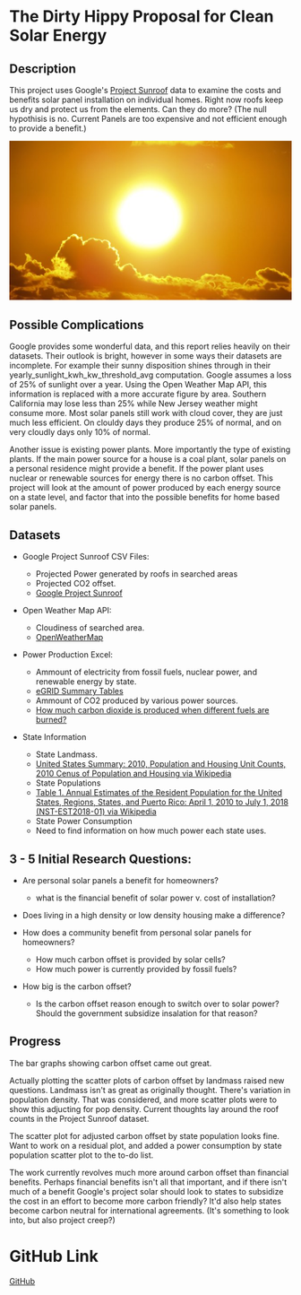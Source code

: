 # The Dirty Hippy Proposal for Clean Solar Energy

## Description
This project uses Google's [Project Sunroof](https://www.google.com/get/sunroof) data to examine the costs and benefits solar panel installation on individual homes. Right now roofs keep us dry and protect us from the elements. Can they do more? (The null hypothisis is no. Current Panels are too expensive and not efficient enough to provide a benefit.)

![sun](Images/sun.jpg)

## Possible Complications
Google provides some wonderful data, and this report relies heavily on their datasets. Their outlook is bright, however in some ways their datasets are incomplete. For example their sunny disposition shines through in their yearly_sunlight_kwh_kw_threshold_avg computation. Google assumes a loss of 25% of sunlight over a year. Using the Open Weather Map API, this information is replaced with a more accurate figure by area. Southern California may lose less than 25% while New Jersey weather might consume more. Most solar panels still work with cloud cover, they are just much less efficient. On clouldy days they produce 25% of normal, and on very cloudly days only 10% of normal.

Another issue is existing power plants. More importantly the type of existing plants. If the main power source for a house is a coal plant, solar panels on a personal residence might provide a benefit. If the power plant uses nuclear or renewable sources for energy there is no carbon offset. This project will look at the amount of power produced by each energy source on a state level, and factor that into the possible benefits for home based solar panels.

## Datasets
* Google Project Sunroof CSV Files:
    * Projected Power generated by roofs in searched areas
    * Projected CO2 offset.
    * [Google Project Sunroof](https://www.google.com/get/sunroof)

* Open Weather Map API:
    * Cloudiness of searched area.
    * [OpenWeatherMap](https://openweathermap.org/)

* Power Production Excel:
    * Ammount of electricity from fossil fuels, nuclear power, and renewable energy by state.
    * [eGRID Summary Tables](https://www.epa.gov/energy/egrid-summary-tables)  
    * Ammount of CO2 produced by various power sources.
    * [How much carbon dioxide is produced when different fuels are burned?](https://www.eia.gov/tools/faqs/faq.php?id=73&t=11)

* State Information  
    * State Landmass.  
    * [United States Summary: 2010, Population and Housing Unit Counts, 2010 Cenus of Population and Housing via Wikipedia](https://en.wikipedia.org/wiki/List_of_U.S._states_and_territories_by_area)  
    * State Populations  
    * [Table 1. Annual Estimates of the Resident Population for the United States, Regions, States, and Puerto Rico: April 1, 2010 to July 1, 2018 (NST-EST2018-01) via Wikipedia](https://en.wikipedia.org/wiki/List_of_states_and_territories_of_the_United_States_by_population)
    * State Power Consumption
    * Need to find information on how much power each state uses.

## 3 - 5 Initial Research Questions:
* Are personal solar panels a benefit for homeowners?
    * what is the financial benefit of solar power v. cost of installation?

* Does living in a high density or low density housing make a difference?

* How does a community benefit from personal solar panels for homeowners?
    * How much carbon offset is provided by solar cells?
    * How much power is currently provided by fossil fuels?

* How big is the carbon offset?
    * Is the carbon offset reason enough to switch over to solar power? Should the government subsidize insalation for that reason?

## Progress
The bar graphs showing carbon offset came out great.

Actually plotting the scatter plots of carbon offset by landmass raised new questions. Landmass isn't as great as originally thought. There's variation in population density. That was considered, and more scatter plots were to show this adjucting for pop density. Current thoughts lay around the roof counts in the Project Sunroof dataset.  
  
The scatter plot for adjusted carbon offset by state population looks fine. Want to work on a residual plot, and added a power consumption by state population scatter plot to the to-do list.

The work currently revolves much more around carbon offset than financial benefits. Perhaps financial benefits isn't all that important, and if there isn't much of a benefit Google's project solar should look to states to subsidize the cost in an effort to become more carbon friendly? It'd also help states become carbon neutral for international agreements. (It's something to look into, but also project creep?)

# GitHub Link
[GitHub](https://github.com/Agrattendick/The_Dirty_Hippy_Proposal_For_Clean_Solar_Energy)